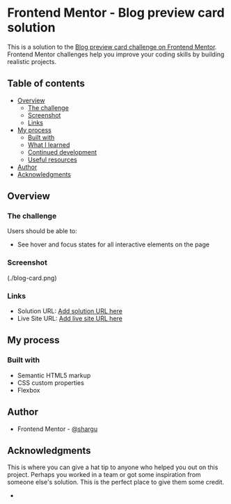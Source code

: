 # Frontend Mentor - Blog preview card solution

This is a solution to the [Blog preview card challenge on Frontend Mentor](https://www.frontendmentor.io/challenges/blog-preview-card-ckPaj01IcS). Frontend Mentor challenges help you improve your coding skills by building realistic projects. 

## Table of contents

- [Overview](#overview)
  - [The challenge](#the-challenge)
  - [Screenshot](#screenshot)
  - [Links](#links)
- [My process](#my-process)
  - [Built with](#built-with)
  - [What I learned](#what-i-learned)
  - [Continued development](#continued-development)
  - [Useful resources](#useful-resources)
- [Author](#author)
- [Acknowledgments](#acknowledgments)


## Overview

### The challenge

Users should be able to:

- See hover and focus states for all interactive elements on the page

### Screenshot

(./blog-card.png)



### Links

- Solution URL: [Add solution URL here](https://github.com/shargu/blog-card)
- Live Site URL: [Add live site URL here](https://blog-card-mj1b.vercel.app/)

## My process

### Built with

- Semantic HTML5 markup
- CSS custom properties
- Flexbox



## Author


- Frontend Mentor - [@shargu](https://www.frontendmentor.io/profile/shargu)




## Acknowledgments

This is where you can give a hat tip to anyone who helped you out on this project. Perhaps you worked in a team or got some inspiration from someone else's solution. This is the perfect place to give them some credit.

*